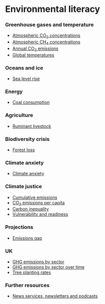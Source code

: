 # Environmental literacy

### Greenhouse gases and temperature
- <a href="atmospheric-co2/notes.md" target="_blank">Atmospheric CO<sub>2</sub> concentrations</a>
- <a href="atmospheric-methane/notes.md" target="_blank">Atmospheric CH<sub>4</sub> concentrations</a>
- <a href="annual-co2-emissions/notes.md" target="_blank">Annual CO<sub>2</sub> emissions</a>
- <a href="global-temperatures/notes.md" target="_blank">Global temperatures</a>

### Oceans and ice
- <a href="sea-level-rise/notes.md" target="_blank">Sea level rise</a>

### Energy
- <a href="coal-consumption/notes.md" target="_blank">Coal consumption</a>

### Agriculture
- <a href="ruminant-livestock/notes.md" target="_blank">Ruminant livestock</a>

### Biodiversity crisis
- <a href="forest-loss/notes.md" target="_blank">Forest loss</a>

### Climate anxiety
- <a href="climate-anxiety/notes.md" target="_blank">Climate anxiety</a>

### Climate justice
- <a href="cumulative-emissions/notes.md" target="_blank">Cumulative emissions</a>
- <a href="emissions-per-capita/notes.md" target="_blank">CO<sub>2</sub> emissions per capita</a>
- <a href="carbon-inequality/notes.md" target="_blank">Carbon inequality</a>
- <a href="vulnerability-and-readiness/notes.md" target="_blank">Vulnerability and readiness</a>

### Projections
- <a href="emissions-gap/notes.md" target="_blank">Emissions gap</a>

### UK
- <a href="uk/sectors/plot.jpeg" target="_blank">GHG emissions by sector</a>
- <a href="uk/sectors-over-time/plot.jpeg" target="_blank">GHG emissions by sector over time</a>
- <a href="uk/tree-planting/plot.jpeg" target="_blank">Tree planting rates</a>

### Further resources
- <a href="resources/news.md" target="_blank">News services, newsletters and podcasts</a>

